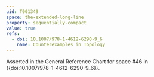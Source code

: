 ```yaml
---
uid: T001349
space: the-extended-long-line
property: sequentially-compact
value: true
refs:
  - doi: 10.1007/978-1-4612-6290-9_6
    name: Counterexamples in Topology
---
```

Asserted in the General Reference Chart for space #46 in
{{doi:10.1007/978-1-4612-6290-9_6}}.
